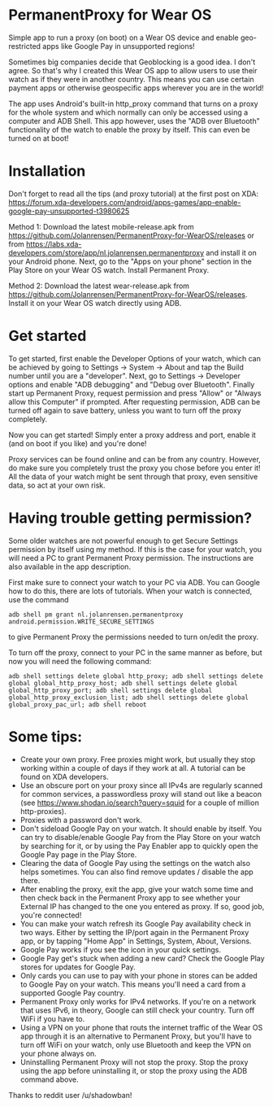 # PermanentProxy for Wear OS
Simple app to run a proxy (on boot) on a Wear OS device and enable geo-restricted apps like Google Pay in unsupported regions!

Sometimes big companies decide that Geoblocking is a good idea. I don't agree.
So that's why I created this Wear OS app to allow users to use their watch as if they were in another country. This means you can use certain payment apps or otherwise geospecific apps wherever you are in the world!

The app uses Android's built-in http_proxy command that turns on a proxy for the whole system and which normally can only be accessed using a computer and ADB Shell. This app however, uses the "ADB over Bluetooth" functionality of the watch to enable the proxy by itself. This can even be turned on at boot!

# Installation

Don't forget to read all the tips (and proxy tutorial) at the first post on XDA: https://forum.xda-developers.com/android/apps-games/app-enable-google-pay-unsupported-t3980625

Method 1:
Download the latest mobile-release.apk from https://github.com/Jolanrensen/PermanentProxy-for-WearOS/releases or from https://labs.xda-developers.com/store/app/nl.jolanrensen.permanentproxy and install it on your Android phone.
Next, go to the "Apps on your phone" section in the Play Store on your Wear OS watch.
Install Permanent Proxy.

Method 2:
Download the latest wear-release.apk from https://github.com/Jolanrensen/PermanentProxy-for-WearOS/releases. Install it on your Wear OS watch directly using ADB.

# Get started
To get started, first enable the Developer Options of your watch, which can be achieved by going to Settings -> System -> About and tap the Build number until you are a "developer".
Next, go to Settings -> Developer options and enable "ADB debugging" and "Debug over Bluetooth".
Finally start up Permanent Proxy, request permission and press "Allow" or "Always allow this Computer" if prompted.
After requesting permission, ADB can be turned off again to save battery, unless you want to turn off the proxy completely.

Now you can get started!
Simply enter a proxy address and port, enable it (and on boot if you like) and you're done!

Proxy services can be found online and can be from any country. However, do make sure you completely trust the proxy you chose before you enter it! All the data of your watch might be sent through that proxy, even sensitive data, so act at your own risk.


# Having trouble getting permission?

Some older watches are not powerful enough to get Secure Settings permission by itself using my method. If this is the case for your watch, you will need a PC to grant Permanent Proxy permission. The instructions are also available in the app description.

First make sure to connect your watch to your PC via ADB. You can Google how to do this, there are lots of tutorials. When your watch is connected, use the command

    adb shell pm grant nl.jolanrensen.permanentproxy android.permission.WRITE_SECURE_SETTINGS

to give Permanent Proxy the permissions needed to turn on/edit the proxy.

To turn off the proxy, connect to your PC in the same manner as before, but now you will need the following command:

    adb shell settings delete global http_proxy; adb shell settings delete global global_http_proxy_host; adb shell settings delete global global_http_proxy_port; adb shell settings delete global global_http_proxy_exclusion_list; adb shell settings delete global global_proxy_pac_url; adb shell reboot

# Some tips:
- Create your own proxy. Free proxies might work, but usually they stop working within a couple of days if they work at all. A tutorial can be found on XDA developers.
- Use an obscure port on your proxy since all IPv4s are regularly scanned for common services, a passwordless proxy will stand out like a beacon (see https://www.shodan.io/search?query=squid for a couple of million http-proxies). 
- Proxies with a password don't work.
- Don't sideload Google Pay on your watch. It should enable by itself. You can try to disable/enable Google Pay from the Play Store on your watch by searching for it, or by using the Pay Enabler app to quickly open the Google Pay page in the Play Store.
- Clearing the data of Google Pay using the settings on the watch also helps sometimes. You can also find remove updates / disable the app there.
- After enabling the proxy, exit the app, give your watch some time and then check back in the Permanent Proxy app to see whether your External IP has changed to the one you entered as proxy. If so, good job, you're connected!
- You can make your watch refresh its Google Pay availability check in two ways. Either by setting the IP/port again in the Permanent Proxy app, or by tapping "Home App" in Settings, System, About, Versions.
- Google Pay works if you see the icon in your quick settings.
- Google Pay get's stuck when adding a new card? Check the Google Play stores for updates for Google Pay.
- Only cards you can use to pay with your phone in stores can be added to Google Pay on your watch. This means you'll need a card from a supported Google Pay country.
- Permanent Proxy only works for IPv4 networks. If you're on a network that uses IPv6, in theory, Google can still check your country. Turn off WiFi if you have to.
- Using a VPN on your phone that routs the internet traffic of the Wear OS app through it is an alternative to Permanent Proxy, but you'll have to turn off WiFi on your watch, only use Bluetooth and keep the VPN on your phone always on.
- Uninstalling Permanent Proxy will not stop the proxy. Stop the proxy using the app before uninstalling it, or stop the proxy using the ADB command above.


Thanks to reddit user /u/shadowban!
